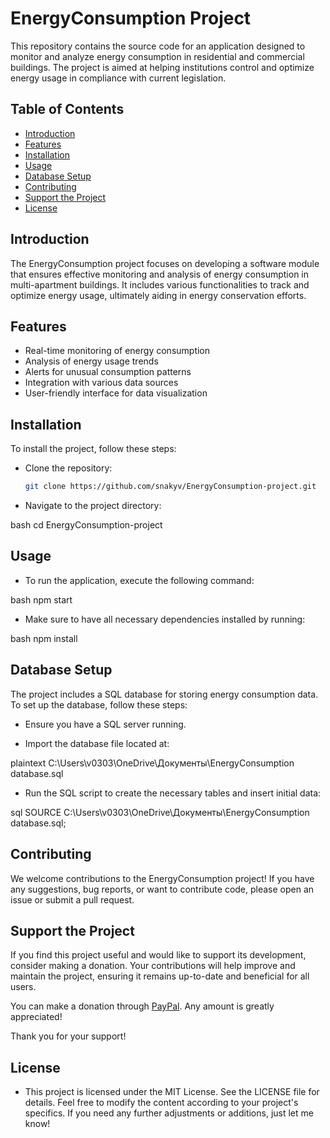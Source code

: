 # EnergyConsumption Project

This repository contains the source code for an application designed to monitor and analyze energy consumption in residential and commercial buildings. The project is aimed at helping institutions control and optimize energy usage in compliance with current legislation.

## Table of Contents

- [Introduction](#introduction)
- [Features](#features)
- [Installation](#installation)
- [Usage](#usage)
- [Database Setup](#database-setup)
- [Contributing](#contributing)
- [Support the Project](#supporttheproject)
- [License](#license)

## Introduction

The EnergyConsumption project focuses on developing a software module that ensures effective monitoring and analysis of energy consumption in multi-apartment buildings. It includes various functionalities to track and optimize energy usage, ultimately aiding in energy conservation efforts.

## Features

- Real-time monitoring of energy consumption
- Analysis of energy usage trends
- Alerts for unusual consumption patterns
- Integration with various data sources
- User-friendly interface for data visualization

## Installation

To install the project, follow these steps:

- Clone the repository:
   ```bash
   git clone https://github.com/snakyv/EnergyConsumption-project.git
- Navigate to the project directory:

bash
cd EnergyConsumption-project

## Usage
- To run the application, execute the following command:

bash
npm start
- Make sure to have all necessary dependencies installed by running:

bash
npm install

## Database Setup
The project includes a SQL database for storing energy consumption data. To set up the database, follow these steps:

- Ensure you have a SQL server running.

- Import the database file located at:

plaintext
C:\Users\v0303\OneDrive\Документы\EnergyConsumption database.sql
- Run the SQL script to create the necessary tables and insert initial data:

sql
SOURCE C:\Users\v0303\OneDrive\Документы\EnergyConsumption database.sql;

## Contributing
We welcome contributions to the EnergyConsumption project! If you have any suggestions, bug reports, or want to contribute code, please open an issue or submit a pull request.

## Support the Project

If you find this project useful and would like to support its development, consider making a donation. Your contributions will help improve and maintain the project, ensuring it remains up-to-date and beneficial for all users.

You can make a donation through [PayPal](https://www.paypal.me/your_account). Any amount is greatly appreciated!

Thank you for your support!

## License
- This project is licensed under the MIT License. See the LICENSE file for details.
   Feel free to modify the content according to your project's specifics. If you need any further adjustments or additions, just let me know!
